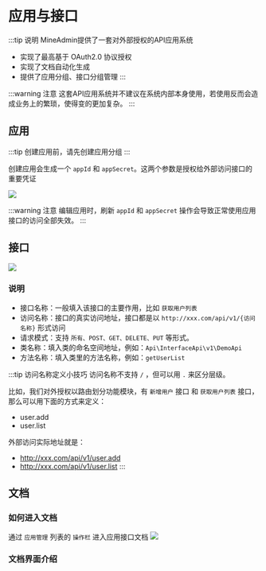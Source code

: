 # 应用与接口

:::tip 说明
MineAdmin提供了一套对外部授权的API应用系统

- 实现了最高基于 OAuth2.0 协议授权
- 实现了文档自动化生成
- 提供了应用分组、接口分组管理
:::

:::warning 注意
这套API应用系统并不建议在系统内部本身使用，若使用反而会造成业务上的繁琐，使得变的更加复杂。
:::

## 应用
:::tip
创建应用前，请先创建应用分组
:::

创建应用会生成一个 `appId` 和 `appSecret`。这两个参数是授权给外部访问接口的重要凭证

<img src="https://s1.ax1x.com/2022/09/28/xmVa5R.png" />

:::warning 注意
编辑应用时，刷新 `appId` 和 `appSecret` 操作会导致正常使用应用接口的访问全部失效。
:::

## 接口
<img src="https://s1.ax1x.com/2022/09/28/xmZSMT.png" />

### 说明
- 接口名称：一般填入该接口的主要作用，比如 `获取用户列表`
- 访问名称：接口的真实访问地址，接口都是以 `http://xxx.com/api/v1/{访问名称}` 形式访问
- 请求模式：支持 `所有、POST、GET、DELETE、PUT` 等形式。
- 类名称：填入类的命名空间地址，例如：`Api\InterfaceApi\v1\DemoApi`
- 方法名称：填入类里的方法名称，例如：`getUserList`

:::tip 访问名称定义小技巧
访问名称不支持 `/` ，但可以用 `.` 来区分层级。

比如，我们对外授权以路由划分功能模块，有 `新增用户` 接口 和 `获取用户列表` 接口，那么可以用下面的方式来定义：
- user.add
- user.list

外部访问实际地址就是：
- http://xxx.com/api/v1/user.add
- http://xxx.com/api/v1/user.list
:::

## 文档

### 如何进入文档
通过 `应用管理` 列表的 `操作栏` 进入应用接口文档
<img src="https://s1.ax1x.com/2022/09/28/xmmqde.png" />

### 文档界面介绍
